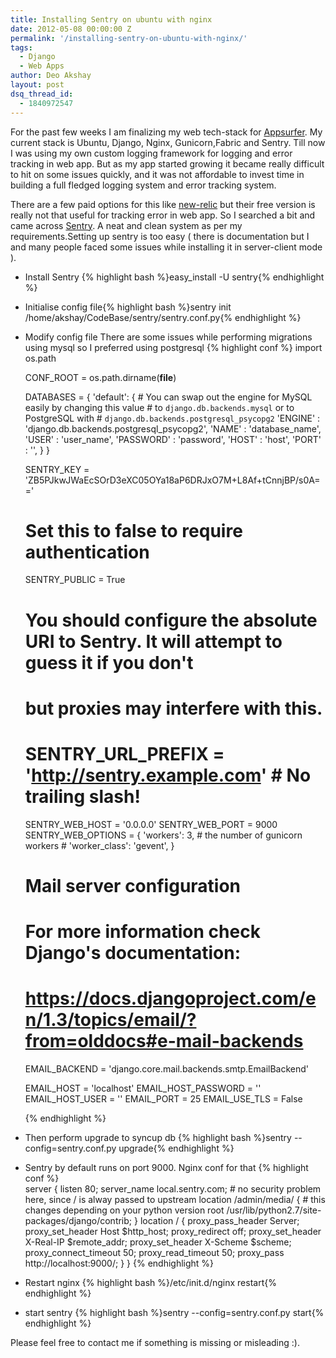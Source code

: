 ```yaml
---
title: Installing Sentry on ubuntu with nginx
date: 2012-05-08 00:00:00 Z
permalink: '/installing-sentry-on-ubuntu-with-nginx/'
tags:
  - Django
  - Web Apps
author: Deo Akshay
layout: post
dsq_thread_id:
  - 1840972547
---
```


For the past few weeks I am finalizing my web tech-stack for [Appsurfer][1]. My current stack is Ubuntu, Django, Nginx, Gunicorn,Fabric and Sentry. Till now I was using my own custom logging framework for logging and error tracking in web app. But as my app started growing it became really difficult to hit on some issues quickly, and it was not affordable to invest time in building a full fledged logging system and error tracking system.

There are a few paid options for this like [new-relic][2] but their free version is really not that useful for tracking error in web app. So I searched a bit and came across [Sentry][3]. A neat and clean system as per my requirements.Setting up sentry is too easy ( there is documentation but I and many people faced some issues while installing it in server-client mode ).

- Install Sentry {% highlight bash %}easy_install -U sentry{% endhighlight %}
- Initialise config file{% highlight bash %}sentry init /home/akshay/CodeBase/sentry/sentry.conf.py{% endhighlight %}
- Modify config file
  There are some issues while performing migrations using mysql so I preferred using postgresql
  {% highlight conf %}
  import os.path

  CONF_ROOT = os.path.dirname(**file**)

  DATABASES = {
  'default': { # You can swap out the engine for MySQL easily by changing this value # to `django.db.backends.mysql` or to PostgreSQL with # `django.db.backends.postgresql_psycopg2`
  'ENGINE' : 'django.db.backends.postgresql_psycopg2',
  'NAME' : 'database_name',
  'USER' : 'user_name',
  'PASSWORD' : 'password',
  'HOST' : 'host',
  'PORT' : '',
  }
  }

  SENTRY_KEY = 'ZB5PJkwJWaEcSOrD3eXC05OYa18aP6DRJxO7M+L8Af+tCnnjBP/s0A=='

  # Set this to false to require authentication

  SENTRY_PUBLIC = True

  # You should configure the absolute URI to Sentry. It will attempt to guess it if you don't

  # but proxies may interfere with this.

  # SENTRY_URL_PREFIX = 'http://sentry.example.com' # No trailing slash!

  SENTRY_WEB_HOST = '0.0.0.0'
  SENTRY_WEB_PORT = 9000
  SENTRY_WEB_OPTIONS = {
  'workers': 3, # the number of gunicorn workers # 'worker_class': 'gevent',
  }

  # Mail server configuration

  # For more information check Django's documentation:

  # https://docs.djangoproject.com/en/1.3/topics/email/?from=olddocs#e-mail-backends

  EMAIL_BACKEND = 'django.core.mail.backends.smtp.EmailBackend'

  EMAIL_HOST = 'localhost'
  EMAIL_HOST_PASSWORD = ''
  EMAIL_HOST_USER = ''
  EMAIL_PORT = 25
  EMAIL_USE_TLS = False

  {% endhighlight %}

- Then perform upgrade to syncup db
  {% highlight bash %}sentry --config=sentry.conf.py upgrade{% endhighlight %}
- Sentry by default runs on port 9000. Nginx conf for that
  {% highlight conf %}  
   server {
  listen 80;
  server_name local.sentry.com; # no security problem here, since / is alway passed to upstream
      location /admin/media/ {
      # this changes depending on your python version
      root /usr/lib/python2.7/site-packages/django/contrib;
      }
      location / {
          proxy_pass_header Server;
          proxy_set_header Host $http_host;
          proxy_redirect off;
          proxy_set_header X-Real-IP $remote_addr;
          proxy_set_header X-Scheme $scheme;
          proxy_connect_timeout 50;
          proxy_read_timeout 50;
          proxy_pass http://localhost:9000/;
      }
  }
  {% endhighlight %}
- Restart nginx {% highlight bash %}/etc/init.d/nginx restart{% endhighlight %}
- start sentry {% highlight bash %}sentry --config=sentry.conf.py start{% endhighlight %}

Please feel free to contact me if something is missing or misleading :).

[1]: http://appsurfer.com
[2]: https://newrelic.com/
[3]: https://github.com/dcramer/sentry
[4]: http://blog.akshaydeo.me/wp-content/uploads/2012/05/Sentry.png
